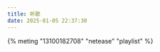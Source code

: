```yaml
---
title: 听歌
date: 2025-01-05 22:37:30
---
```


 <!-- 简单示例 (id, server, type)  -->
{% meting "13100182708" "netease" "playlist" %}